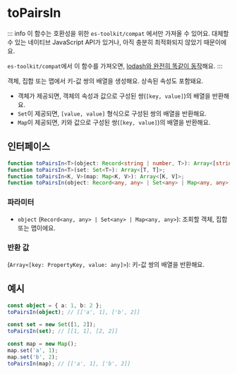 # toPairsIn

::: info
이 함수는 호환성을 위한 `es-toolkit/compat` 에서만 가져올 수 있어요. 대체할 수 있는 네이티브 JavaScript API가 있거나, 아직 충분히 최적화되지 않았기 때문이에요.

`es-toolkit/compat`에서 이 함수를 가져오면, [lodash와 완전히 똑같이 동작](../../../compatibility.md)해요.
:::

객체, 집합 또는 맵에서 키-값 쌍의 배열을 생성해요. 상속된 속성도 포함돼요.

- 객체가 제공되면, 객체의 속성과 값으로 구성된 쌍(`[key, value]`)의 배열을 반환해요.
- `Set`이 제공되면, `[value, value]` 형식으로 구성된 쌍의 배열을 반환해요.
- `Map`이 제공되면, 키와 값으로 구성된 쌍(`[key, value]`)의 배열을 반환해요.

## 인터페이스

```typescript
function toPairsIn<T>(object: Record<string | number, T>): Array<[string, T]>;
function toPairsIn<T>(set: Set<T>): Array<[T, T]>;
function toPairsIn<K, V>(map: Map<K, V>): Array<[K, V]>;
function toPairsIn(object: Record<any, any> | Set<any> | Map<any, any>): Array<[PropertyKey, any]>;
```

### 파라미터

- `object` (`Record<any, any> | Set<any> | Map<any, any>`): 조회할 객체, 집합 또는 맵이에요.

### 반환 값

(`Array<[key: PropertyKey, value: any]>`): 키-값 쌍의 배열을 반환해요.

## 예시

```typescript
const object = { a: 1, b: 2 };
toPairsIn(object); // [['a', 1], ['b', 2]]

const set = new Set([1, 2]);
toPairsIn(set); // [[1, 1], [2, 2]]

const map = new Map();
map.set('a', 1);
map.set('b', 2);
toPairsIn(map); // [['a', 1], ['b', 2]]
```
